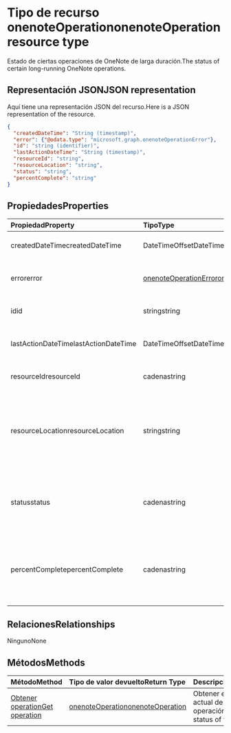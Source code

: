 # <a name="onenoteoperation-resource-type"></a><span data-ttu-id="4eadd-101">Tipo de recurso onenoteOperation</span><span class="sxs-lookup"><span data-stu-id="4eadd-101">onenoteOperation resource type</span></span>

<span data-ttu-id="4eadd-102">Estado de ciertas operaciones de OneNote de larga duración.</span><span class="sxs-lookup"><span data-stu-id="4eadd-102">The status of certain long-running OneNote operations.</span></span>

## <a name="json-representation"></a><span data-ttu-id="4eadd-103">Representación JSON</span><span class="sxs-lookup"><span data-stu-id="4eadd-103">JSON representation</span></span>

<span data-ttu-id="4eadd-104">Aquí tiene una representación JSON del recurso.</span><span class="sxs-lookup"><span data-stu-id="4eadd-104">Here is a JSON representation of the resource.</span></span>

<!-- {
  "blockType": "resource",
  "optionalProperties": [

  ],
  "@odata.type": "microsoft.graph.onenoteOperation"
}-->

```json
{
  "createdDateTime": "String (timestamp)",
  "error": {"@odata.type": "microsoft.graph.onenoteOperationError"},
  "id": "string (identifier)",
  "lastActionDateTime": "String (timestamp)",
  "resourceId": "string",
  "resourceLocation": "string",
  "status": "string",
  "percentComplete": "string"
}

```
## <a name="properties"></a><span data-ttu-id="4eadd-105">Propiedades</span><span class="sxs-lookup"><span data-stu-id="4eadd-105">Properties</span></span>
| <span data-ttu-id="4eadd-106">Propiedad</span><span class="sxs-lookup"><span data-stu-id="4eadd-106">Property</span></span>     | <span data-ttu-id="4eadd-107">Tipo</span><span class="sxs-lookup"><span data-stu-id="4eadd-107">Type</span></span>   |<span data-ttu-id="4eadd-108">Descripción</span><span class="sxs-lookup"><span data-stu-id="4eadd-108">Description</span></span>|
|:---------------|:--------|:----------|
|<span data-ttu-id="4eadd-109">createdDateTime</span><span class="sxs-lookup"><span data-stu-id="4eadd-109">createdDateTime</span></span>| <span data-ttu-id="4eadd-110">DateTimeOffset</span><span class="sxs-lookup"><span data-stu-id="4eadd-110">DateTimeOffset</span></span> |<span data-ttu-id="4eadd-111">La hora de inicio de la operación.</span><span class="sxs-lookup"><span data-stu-id="4eadd-111">The start time of the operation.</span></span>|
|<span data-ttu-id="4eadd-112">error</span><span class="sxs-lookup"><span data-stu-id="4eadd-112">error</span></span>|[<span data-ttu-id="4eadd-113">onenoteOperationError</span><span class="sxs-lookup"><span data-stu-id="4eadd-113">onenoteOperationError</span></span>](onenoteoperationerror.md)|<span data-ttu-id="4eadd-114">Error devuelto por la operación.</span><span class="sxs-lookup"><span data-stu-id="4eadd-114">The error returned by the operation.</span></span>|
|<span data-ttu-id="4eadd-115">id</span><span class="sxs-lookup"><span data-stu-id="4eadd-115">id</span></span>|<span data-ttu-id="4eadd-116">string</span><span class="sxs-lookup"><span data-stu-id="4eadd-116">string</span></span>|<span data-ttu-id="4eadd-117">Id. de operación. Solo lectura.</span><span class="sxs-lookup"><span data-stu-id="4eadd-117">The operation id. Read-only.</span></span>|
|<span data-ttu-id="4eadd-118">lastActionDateTime</span><span class="sxs-lookup"><span data-stu-id="4eadd-118">lastActionDateTime</span></span>| <span data-ttu-id="4eadd-119">DateTimeOffset</span><span class="sxs-lookup"><span data-stu-id="4eadd-119">DateTimeOffset</span></span> |<span data-ttu-id="4eadd-120">Hora de la última acción de la operación.</span><span class="sxs-lookup"><span data-stu-id="4eadd-120">The time of the last action of the operation.</span></span>|
|<span data-ttu-id="4eadd-121">resourceId</span><span class="sxs-lookup"><span data-stu-id="4eadd-121">resourceId</span></span>|<span data-ttu-id="4eadd-122">cadena</span><span class="sxs-lookup"><span data-stu-id="4eadd-122">string</span></span>|<span data-ttu-id="4eadd-123">Identificador del recurso.</span><span class="sxs-lookup"><span data-stu-id="4eadd-123">The resource id.</span></span>|
|<span data-ttu-id="4eadd-124">resourceLocation</span><span class="sxs-lookup"><span data-stu-id="4eadd-124">resourceLocation</span></span>|<span data-ttu-id="4eadd-125">string</span><span class="sxs-lookup"><span data-stu-id="4eadd-125">string</span></span>|<span data-ttu-id="4eadd-p101">URI de recurso del objeto. Por ejemplo, el URI de recurso de una página o sección copiada.</span><span class="sxs-lookup"><span data-stu-id="4eadd-p101">The resource URI for the object. For example, the resource URI for a copied page or section.</span></span> |
|<span data-ttu-id="4eadd-128">status</span><span class="sxs-lookup"><span data-stu-id="4eadd-128">status</span></span>|<span data-ttu-id="4eadd-129">cadena</span><span class="sxs-lookup"><span data-stu-id="4eadd-129">string</span></span>|<span data-ttu-id="4eadd-130">Estado actual de la operación: `notstarted`, `running`, `completed` o `failed`</span><span class="sxs-lookup"><span data-stu-id="4eadd-130">The current status of the operation: `notstarted`, `running`, `completed`, `failed`</span></span> |
|<span data-ttu-id="4eadd-131">percentComplete</span><span class="sxs-lookup"><span data-stu-id="4eadd-131">percentComplete</span></span>|<span data-ttu-id="4eadd-132">cadena</span><span class="sxs-lookup"><span data-stu-id="4eadd-132">string</span></span>|<span data-ttu-id="4eadd-133">El porcentaje de operación completada si la operación todavía tiene el estado `running`</span><span class="sxs-lookup"><span data-stu-id="4eadd-133">The operation percent complete if the operation is still in `running` status</span></span>

## <a name="relationships"></a><span data-ttu-id="4eadd-134">Relaciones</span><span class="sxs-lookup"><span data-stu-id="4eadd-134">Relationships</span></span>
<span data-ttu-id="4eadd-135">Ninguno</span><span class="sxs-lookup"><span data-stu-id="4eadd-135">None</span></span>


## <a name="methods"></a><span data-ttu-id="4eadd-136">Métodos</span><span class="sxs-lookup"><span data-stu-id="4eadd-136">Methods</span></span>

| <span data-ttu-id="4eadd-137">Método</span><span class="sxs-lookup"><span data-stu-id="4eadd-137">Method</span></span>           | <span data-ttu-id="4eadd-138">Tipo de valor devuelto</span><span class="sxs-lookup"><span data-stu-id="4eadd-138">Return Type</span></span>    |<span data-ttu-id="4eadd-139">Descripción</span><span class="sxs-lookup"><span data-stu-id="4eadd-139">Description</span></span>|
|:---------------|:--------|:----------|
|[<span data-ttu-id="4eadd-140">Obtener operation</span><span class="sxs-lookup"><span data-stu-id="4eadd-140">Get operation</span></span>](../api/onenoteoperation_get.md) | [<span data-ttu-id="4eadd-141">onenoteOperation</span><span class="sxs-lookup"><span data-stu-id="4eadd-141">onenoteOperation</span></span>](onenoteoperation.md) |<span data-ttu-id="4eadd-142">Obtener el estado actual de la operación.</span><span class="sxs-lookup"><span data-stu-id="4eadd-142">Get the status of the operation.</span></span> |

<!-- uuid: 8fcb5dbc-d5aa-4681-8e31-b001d5168d79
2015-10-25 14:57:30 UTC -->
<!-- {
  "type": "#page.annotation",
  "description": "onenoteOperation resource",
  "keywords": "",
  "section": "documentation",
  "tocPath": ""
}-->
